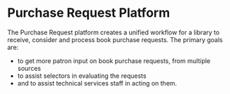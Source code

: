 # Purchase Request Platform

The Purchase Request platform creates a unified workflow for a library to receive, consider and process book purchase requests.  The primary goals are:
- to get more patron input on book purchase requests, from multiple sources
- to assist selectors in evaluating the requests
- and to assist technical services staff in acting on them.

